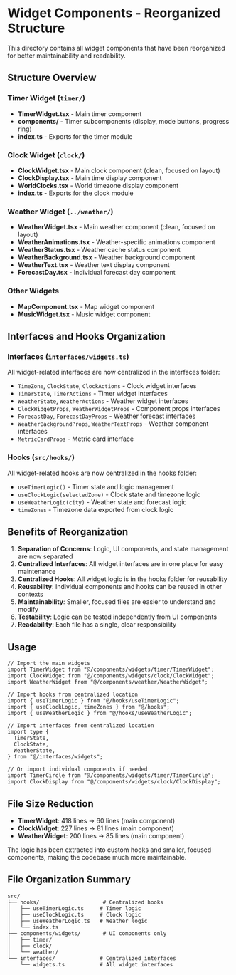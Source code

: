 # Widget Components - Reorganized Structure

This directory contains all widget components that have been reorganized for better maintainability and readability.

## Structure Overview

### Timer Widget (`timer/`)

- **TimerWidget.tsx** - Main timer component
- **components/** - Timer subcomponents (display, mode buttons, progress ring)
- **index.ts** - Exports for the timer module

### Clock Widget (`clock/`)

- **ClockWidget.tsx** - Main clock component (clean, focused on layout)
- **ClockDisplay.tsx** - Main time display component
- **WorldClocks.tsx** - World timezone display component
- **index.ts** - Exports for the clock module

### Weather Widget (`../weather/`)

- **WeatherWidget.tsx** - Main weather component (clean, focused on layout)
- **WeatherAnimations.tsx** - Weather-specific animations component
- **WeatherStatus.tsx** - Weather cache status component
- **WeatherBackground.tsx** - Weather background component
- **WeatherText.tsx** - Weather text display component
- **ForecastDay.tsx** - Individual forecast day component

### Other Widgets

- **MapComponent.tsx** - Map widget component
- **MusicWidget.tsx** - Music widget component

## Interfaces and Hooks Organization

### Interfaces (`interfaces/widgets.ts`)

All widget-related interfaces are now centralized in the interfaces folder:

- `TimeZone`, `ClockState`, `ClockActions` - Clock widget interfaces
- `TimerState`, `TimerActions` - Timer widget interfaces
- `WeatherState`, `WeatherActions` - Weather widget interfaces
- `ClockWidgetProps`, `WeatherWidgetProps` - Component props interfaces
- `ForecastDay`, `ForecastDayProps` - Weather forecast interfaces
- `WeatherBackgroundProps`, `WeatherTextProps` - Weather component interfaces
- `MetricCardProps` - Metric card interface

### Hooks (`src/hooks/`)

All widget-related hooks are now centralized in the hooks folder:

- `useTimerLogic()` - Timer state and logic management
- `useClockLogic(selectedZone)` - Clock state and timezone logic
- `useWeatherLogic(city)` - Weather state and forecast logic
- `timeZones` - Timezone data exported from clock logic

## Benefits of Reorganization

1. **Separation of Concerns**: Logic, UI components, and state management are now separated
2. **Centralized Interfaces**: All widget interfaces are in one place for easy maintenance
3. **Centralized Hooks**: All widget logic is in the hooks folder for reusability
4. **Reusability**: Individual components and hooks can be reused in other contexts
5. **Maintainability**: Smaller, focused files are easier to understand and modify
6. **Testability**: Logic can be tested independently from UI components
7. **Readability**: Each file has a single, clear responsibility

## Usage

```tsx
// Import the main widgets
import TimerWidget from "@/components/widgets/timer/TimerWidget";
import ClockWidget from "@/components/widgets/clock/ClockWidget";
import WeatherWidget from "@/components/weather/WeatherWidget";

// Import hooks from centralized location
import { useTimerLogic } from "@/hooks/useTimerLogic";
import { useClockLogic, timeZones } from "@/hooks";
import { useWeatherLogic } from "@/hooks/useWeatherLogic";

// Import interfaces from centralized location
import type {
  TimerState,
  ClockState,
  WeatherState,
} from "@/interfaces/widgets";

// Or import individual components if needed
import TimerCircle from "@/components/widgets/timer/TimerCircle";
import ClockDisplay from "@/components/widgets/clock/ClockDisplay";
```

## File Size Reduction

- **TimerWidget**: 418 lines → 60 lines (main component)
- **ClockWidget**: 227 lines → 81 lines (main component)
- **WeatherWidget**: 200 lines → 85 lines (main component)

The logic has been extracted into custom hooks and smaller, focused components, making the codebase much more maintainable.

## File Organization Summary

```
src/
├── hooks/                    # Centralized hooks
│   ├── useTimerLogic.ts     # Timer logic
│   ├── useClockLogic.ts     # Clock logic
│   ├── useWeatherLogic.ts   # Weather logic
│   └── index.ts
├── components/widgets/       # UI components only
│   ├── timer/
│   ├── clock/
│   └── weather/
└── interfaces/              # Centralized interfaces
    └── widgets.ts           # All widget interfaces
```
